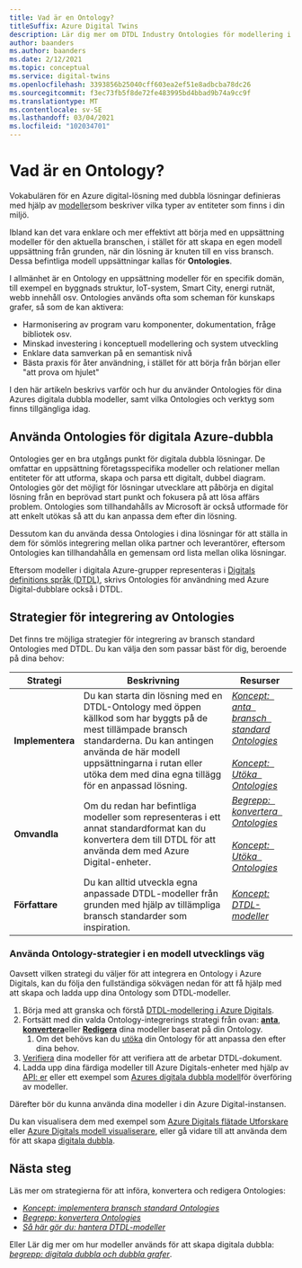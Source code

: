 ```yaml
---
title: Vad är en Ontology?
titleSuffix: Azure Digital Twins
description: Lär dig mer om DTDL Industry Ontologies för modellering i en viss domän
author: baanders
ms.author: baanders
ms.date: 2/12/2021
ms.topic: conceptual
ms.service: digital-twins
ms.openlocfilehash: 3393856b25040cff603ea2ef51e8adbcba78dc26
ms.sourcegitcommit: f3ec73fb5f8de72fe483995bd4bbad9b74a9cc9f
ms.translationtype: MT
ms.contentlocale: sv-SE
ms.lasthandoff: 03/04/2021
ms.locfileid: "102034701"
---
```

# <a name="what-is-an-ontology"></a>Vad är en Ontology? 

Vokabulären för en Azure digital-lösning med dubbla lösningar definieras med hjälp av [modeller](concepts-models.md)som beskriver vilka typer av entiteter som finns i din miljö.

Ibland kan det vara enklare och mer effektivt att börja med en uppsättning modeller för den aktuella branschen, i stället för att skapa en egen modell uppsättning från grunden, när din lösning är knuten till en viss bransch. Dessa befintliga modell uppsättningar kallas för **Ontologies**. 

I allmänhet är en Ontology en uppsättning modeller för en specifik domän, till exempel en byggnads struktur, IoT-system, Smart City, energi rutnät, webb innehåll osv. Ontologies används ofta som scheman för kunskaps grafer, så som de kan aktivera:
* Harmonisering av program varu komponenter, dokumentation, fråge bibliotek osv.
* Minskad investering i konceptuell modellering och system utveckling
* Enklare data samverkan på en semantisk nivå
* Bästa praxis för åter användning, i stället för att börja från början eller "att prova om hjulet"

I den här artikeln beskrivs varför och hur du använder Ontologies för dina Azures digitala dubbla modeller, samt vilka Ontologies och verktyg som finns tillgängliga idag.

## <a name="using-ontologies-for-azure-digital-twins"></a>Använda Ontologies för digitala Azure-dubbla

Ontologies ger en bra utgångs punkt för digitala dubbla lösningar. De omfattar en uppsättning företagsspecifika modeller och relationer mellan entiteter för att utforma, skapa och parsa ett digitalt, dubbel diagram. Ontologies gör det möjligt för lösningar utvecklare att påbörja en digital lösning från en beprövad start punkt och fokusera på att lösa affärs problem. Ontologies som tillhandahålls av Microsoft är också utformade för att enkelt utökas så att du kan anpassa dem efter din lösning. 

Dessutom kan du använda dessa Ontologies i dina lösningar för att ställa in dem för sömlös integrering mellan olika partner och leverantörer, eftersom Ontologies kan tillhandahålla en gemensam ord lista mellan olika lösningar.

Eftersom modeller i digitala Azure-grupper representeras i [Digitals definitions språk (DTDL)](https://github.com/Azure/opendigitaltwins-dtdl/blob/master/DTDL/v2/dtdlv2.md), skrivs Ontologies för användning med Azure Digital-dubblare också i DTDL. 

## <a name="strategies-for-integrating-ontologies"></a>Strategier för integrering av Ontologies

Det finns tre möjliga strategier för integrering av bransch standard Ontologies med DTDL. Du kan välja den som passar bäst för dig, beroende på dina behov:

| Strategi | Beskrivning | Resurser |
| --- | --- | --- |
| **Implementera** | Du kan starta din lösning med en DTDL-Ontology med öppen källkod som har byggts på de mest tillämpade bransch standarderna. Du kan antingen använda de här modell uppsättningarna i rutan eller utöka dem med dina egna tillägg för en anpassad lösning. | [*Koncept: &nbsp; anta &nbsp; bransch &nbsp; standard Ontologies*](concepts-ontologies-adopt.md)<br><br>[*Koncept: &nbsp; Utöka &nbsp; Ontologies*](concepts-ontologies-extend.md) |
| **Omvandla** | Om du redan har befintliga modeller som representeras i ett annat standardformat kan du konvertera dem till DTDL för att använda dem med Azure Digital-enheter. | [*Begrepp: &nbsp; konvertera &nbsp; Ontologies*](concepts-ontologies-convert.md)<br><br>[*Koncept: &nbsp; Utöka &nbsp; Ontologies*](concepts-ontologies-extend.md) |
| **Författare** | Du kan alltid utveckla egna anpassade DTDL-modeller från grunden med hjälp av tillämpliga bransch standarder som inspiration. | [*Koncept: DTDL-modeller*](concepts-models.md) |

### <a name="using-ontology-strategies-in-a-model-development-path"></a>Använda Ontology-strategier i en modell utvecklings väg

Oavsett vilken strategi du väljer för att integrera en Ontology i Azure Digitals, kan du följa den fullständiga sökvägen nedan för att få hjälp med att skapa och ladda upp dina Ontology som DTDL-modeller.

1. Börja med att granska och förstå [DTDL-modellering i Azure Digitals](concepts-models.md).
1. Fortsätt med din valda Ontology-integrerings strategi från ovan: [**anta**](concepts-ontologies-adopt.md), [**konvertera**](concepts-ontologies-convert.md)eller [**Redigera**](concepts-models.md) dina modeller baserat på din Ontology.
    1. Om det behövs kan du [utöka](concepts-ontologies-extend.md) din Ontology för att anpassa den efter dina behov.
1. [Verifiera](how-to-parse-models.md) dina modeller för att verifiera att de arbetar DTDL-dokument.
1. Ladda upp dina färdiga modeller till Azure Digitals-enheter med hjälp av [API: er](how-to-manage-model.md#upload-models) eller ett exempel som [Azures digitala dubbla modell](https://github.com/Azure/opendigitaltwins-building-tools/tree/master/ModelUploader)för överföring av modeller.

Därefter bör du kunna använda dina modeller i din Azure Digital-instansen. 

Du kan visualisera dem med exempel som [Azure Digitals flätade Utforskare](/samples/azure-samples/digital-twins-explorer/digital-twins-explorer/) eller [Azure Digitals modell visualiserare](https://github.com/Azure/opendigitaltwins-building-tools/tree/master/AdtModelVisualizer), eller gå vidare till att använda dem för att skapa [digitala dubbla](concepts-twins-graph.md).

## <a name="next-steps"></a>Nästa steg

Läs mer om strategierna för att införa, konvertera och redigera Ontologies:
* [*Koncept: implementera bransch standard Ontologies*](concepts-ontologies-adopt.md)
* [*Begrepp: konvertera Ontologies*](concepts-ontologies-convert.md)
* [*Så här gör du: hantera DTDL-modeller*](how-to-manage-model.md)

Eller Lär dig mer om hur modeller används för att skapa digitala dubbla: [*begrepp: digitala dubbla och dubbla grafer*](concepts-twins-graph.md).